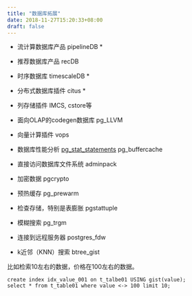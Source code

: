 ```yaml
---
title: "数据库拓展"
date: 2018-11-27T15:20:33+08:00
draft: false
---
```


- 流计算数据库产品 pipelineDB *

- 推荐数据库产品 recDB

- 时序数据库 timescaleDB *

- 分布式数据库插件 citus *

- 列存储插件 IMCS, cstore等

- 面向OLAP的codegen数据库 pg_LLVM

- 向量计算插件 vops

- 数据库性能分析 [pg_stat_statements](postgres/pg_stat_statements) pg_buffercache

- 直接访问数据库文件系统 adminpack

- 加密数据 pgcrypto

- 预热缓存 pg_prewarm

- 检查存储，特别是表膨胀 pgstattuple 

- 模糊搜索 pg_trgm

- 连接到远程服务器 postgres_fdw

- k近邻（KNN）搜索 btree_gist

比如检索10左右的数据，价格在100左右的数据。

```
create index idx_value_001 on t_talbe01 USING gist(value);
select * from t_table01 where value <-> 100 limit 10;
```


